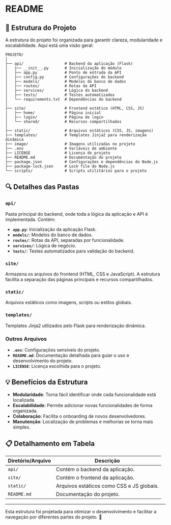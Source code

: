 # README

## 📂 Estrutura do Projeto

A estrutura do projeto foi organizada para garantir clareza, modularidade e escalabilidade. Aqui está uma visão geral:

```
PROJETO/
│
├── api/                  # Backend da aplicação (Flask)
│   ├── __init__.py       # Inicialização do módulo
│   ├── app.py            # Ponto de entrada da API
│   ├── config.py         # Configurações do backend
│   ├── models/           # Modelos do banco de dados
│   ├── routes/           # Rotas da API
│   ├── services/         # Lógica do backend
│   ├── tests/            # Testes automatizados
│   └── requirements.txt  # Dependências do backend
│
├── site/                 # Frontend estático (HTML, CSS, JS)
│   ├── home/             # Página inicial
│   ├── login/            # Página de login
│   └── shared/           # Recursos compartilhados
│
├── static/               # Arquivos estáticos (CSS, JS, imagens)
├── templates/            # Templates Jinja2 para renderização dinâmica
├── image/                # Imagens utilizadas no projeto
├── .env                  # Variáveis de ambiente
├── LICENSE               # Licença do projeto
├── README.md             # Documentação do projeto
├── package.json          # Configurações e dependências do Node.js
├── package-lock.json     # Lock file do Node.js
└── scripts/              # Scripts utilitários para o projeto
```

## 🔍 Detalhes das Pastas

### **`api/`**
Pasta principal do backend, onde toda a lógica da aplicação e API é implementada. Contém:
- **`app.py`**: Inicialização da aplicação Flask.
- **`models/`**: Modelos do banco de dados.
- **`routes/`**: Rotas da API, separadas por funcionalidade.
- **`services/`**: Lógica de negócio.
- **`tests/`**: Testes automatizados para validação do backend.

### **`site/`**
Armazena os arquivos do frontend (HTML, CSS e JavaScript). A estrutura facilita a separação das páginas principais e recursos compartilhados.

### **`static/`**
Arquivos estáticos como imagens, scripts ou estilos globais.

### **`templates/`**
Templates Jinja2 utilizados pelo Flask para renderização dinâmica.

### **Outros Arquivos**
- **`.env`**: Configurações sensíveis do projeto.
- **`README.md`**: Documentação detalhada para guiar o uso e desenvolvimento do projeto.
- **`LICENSE`**: Licença escolhida para o projeto.

## 💡 Benefícios da Estrutura

- **Modularidade**: Torna fácil identificar onde cada funcionalidade está localizada.
- **Escalabilidade**: Permite adicionar novas funcionalidades de forma organizada.
- **Colaboração**: Facilita o onboarding de novos desenvolvedores.
- **Manutenção**: Localização de problemas e melhorias se torna mais simples.

## 📋 Detalhamento em Tabela

| Diretório/Arquivo    | Descrição                                     |
|----------------------|-----------------------------------------------|
| `api/`               | Contém o backend da aplicação.               |
| `site/`              | Contém o frontend da aplicação.              |
| `static/`            | Arquivos estáticos como CSS e JS globais.    |
| `README.md`          | Documentação do projeto.                     |

---

Esta estrutura foi projetada para otimizar o desenvolvimento e facilitar a navegação por diferentes partes do projeto. 🚀

